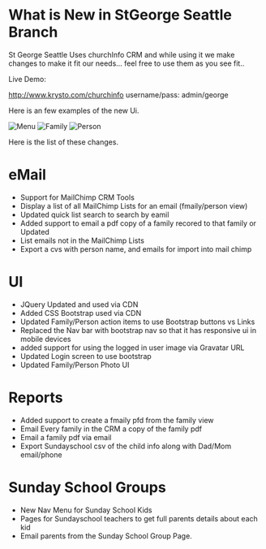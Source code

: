 What is New in StGeorge Seattle Branch
====================================================

St George Seattle Uses churchInfo CRM and while using it we make changes to make it fit our needs... feel free to use them as you see fit..

Live Demo:

http://www.krysto.com/churchinfo
username/pass: admin/george

Here is an few examples of the new Ui.

![Menu](http://krysto.com/churchinfo-other/menu.PNG)
![Family](http://krysto.com/churchinfo-other/family.PNG)
![Person](http://krysto.com/churchinfo-other/person.PNG)

Here is the list of these changes.

eMail 
========
- Support for MailChimp CRM Tools
- Display a list of all MailChimp Lists for an email (fmaily/person view)
- Updated quick list search to search by eamil 
- Added support to email a pdf copy of a family recored to that family or Updated
- List emails not in the MailChimp Lists
- Export a cvs with person name, and emails for import into mail chimp 

UI 
=======
- JQuery Updated and used via CDN 
- Added CSS Bootstrap used via CDN
- Updated Family/Person action items to use Bootstrap buttons vs Links
- Replaced the Nav bar with bootstrap nav so that it has responsive ui in mobile devices
- added support for using the logged in user image via Gravatar URL
- Updated Login screen to use bootstrap
- Updated Family/Person Photo UI

Reports
======= 
- Added support to create a fmaily pfd from the family view
- Email Every family in the CRM a copy of the family pdf
- Email a family pdf via email 
- Export Sundayschool csv of the child info along with Dad/Mom email/phone


Sunday School  Groups
=====================
- New Nav Menu for Sunday School Kids
- Pages for Sundayschool teachers to get full parents details about each kid
- Email parents from the Sunday School Group Page.






